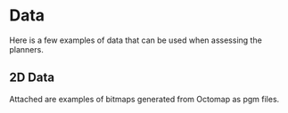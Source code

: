 # Data

Here is a few examples of data that can be used when assessing the planners.

## 2D Data 
Attached are examples of bitmaps generated from Octomap as pgm files. 
